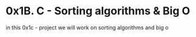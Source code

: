 # 0x1B. C - Sorting algorithms & Big O
in this 0x1c - project we will work on sorting algorithms and big o  
